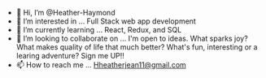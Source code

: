 - 👋 Hi, I’m @Heather-Haymond
- 👀 I’m interested in ... Full Stack web app development 
- 🌱 I’m currently learning ... React, Redux, and SQL
- 💞️ I’m looking to collaborate on ... I'm open to ideas. What sparks joy? What makes quality of life that much better? What's fun, interesting or a learing adventure? Sign me UP!!
- 📫 How to reach me ... Hheatherjean11@gmail.com

<!---
Heather-Haymond/Heather-Haymond is a ✨ special ✨ repository because its `README.md` (this file) appears on your GitHub profile.
You can click the Preview link to take a look at your changes.
--->

